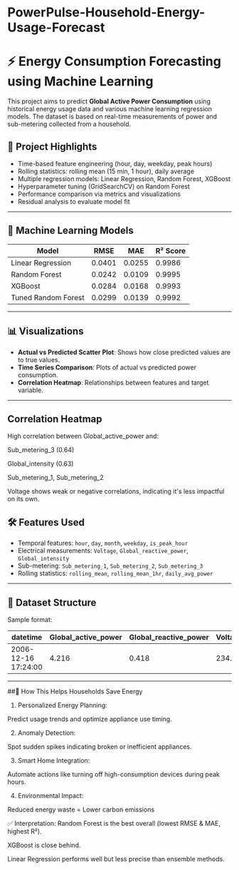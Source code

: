 # PowerPulse-Household-Energy-Usage-Forecast

# ⚡ Energy Consumption Forecasting using Machine Learning

This project aims to predict **Global Active Power Consumption** using historical energy usage data and various machine learning regression models. The dataset is based on real-time measurements of power and sub-metering collected from a household.

## 📌 Project Highlights

- Time-based feature engineering (hour, day, weekday, peak hours)
- Rolling statistics: rolling mean (15 min, 1 hour), daily average
- Multiple regression models: Linear Regression, Random Forest, XGBoost
- Hyperparameter tuning (GridSearchCV) on Random Forest
- Performance comparison via metrics and visualizations
- Residual analysis to evaluate model fit

---

## 🧠 Machine Learning Models

| Model                  | RMSE     | MAE      | R² Score |
|------------------------|----------|----------|----------|
| Linear Regression      | 0.0401   | 0.0255   | 0.9986   |
| Random Forest          | 0.0242   | 0.0109   | 0.9995   |
| XGBoost                | 0.0284   | 0.0168   | 0.9993   |
| Tuned Random Forest    | 0.0299   | 0.0139   | 0.9992   |

---

## 📊 Visualizations

- **Actual vs Predicted Scatter Plot**: Shows how close predicted values are to true values.
- **Time Series Comparison**: Plots of actual vs predicted power consumption.
- **Correlation Heatmap**: Relationships between features and target variable.

---
## Correlation Heatmap
High correlation between Global_active_power and:

Sub_metering_3 (0.64)

Global_intensity (0.63)

Sub_metering_1, Sub_metering_2

Voltage shows weak or negative correlations, indicating it's less impactful on its own.

## 🛠️ Features Used

- Temporal features: `hour`, `day`, `month`, `weekday`, `is_peak_hour`
- Electrical measurements: `Voltage`, `Global_reactive_power`, `Global_intensity`
- Sub-metering: `Sub_metering_1`, `Sub_metering_2`, `Sub_metering_3`
- Rolling statistics: `rolling_mean`, `rolling_mean_1hr`, `daily_avg_power`

---

## 📁 Dataset Structure

Sample format:

| datetime            | Global_active_power | Global_reactive_power | Voltage | Global_intensity | Sub_metering_1 | Sub_metering_2 | Sub_metering_3 |
|---------------------|---------------------|------------------------|---------|------------------|----------------|----------------|----------------|
| 2006-12-16 17:24:00 | 4.216               | 0.418                  | 234.84  | 18.4             | 0.0            | 1.0            | 17.0           |

---

##🌿 How This Helps Households Save Energy


1. Personalized Energy Planning:

Predict usage trends and optimize appliance use timing.

2. Anomaly Detection:

Spot sudden spikes indicating broken or inefficient appliances.

3. Smart Home Integration:

Automate actions like turning off high-consumption devices during peak hours.

4. Environmental Impact:

Reduced energy waste = Lower carbon emissions


✅ Interpretation:
Random Forest is the best overall (lowest RMSE & MAE, highest R²).

XGBoost is close behind.

Linear Regression performs well but less precise than ensemble methods.



